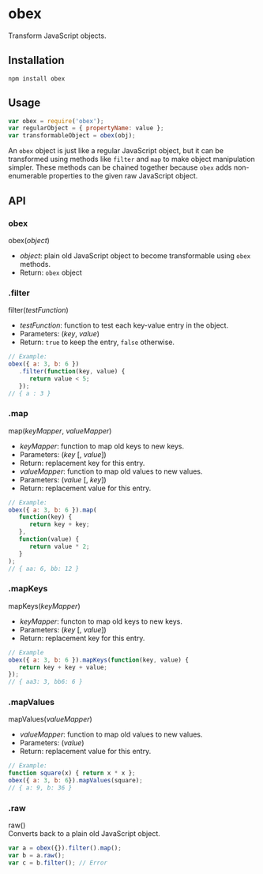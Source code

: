 # obex

Transform JavaScript objects.

## Installation
`npm install obex`

## Usage
```javascript
var obex = require('obex');
var regularObject = { propertyName: value };
var transformableObject = obex(obj);
```

An `obex` object is just like a regular JavaScript object, but it can be transformed using methods like `filter` and `map` to make object manipulation simpler. These methods can be chained together because `obex` adds non-enumerable properties to the given raw JavaScript object.

## API

### obex
obex(_object_)
* _object_: plain old JavaScript object to become transformable using `obex` methods.
* Return: `obex` object

### .filter
filter(_testFunction_)
* _testFunction_: function to test each key-value entry in the object.
 * Parameters: (_key_, _value_)
 * Return: `true` to keep the entry, `false` otherwise.

```js
// Example:
obex({ a: 3, b: 6 })
   .filter(function(key, value) {
      return value < 5;
   });
// { a : 3 }
```

### .map
map(_keyMapper_, _valueMapper_)
* _keyMapper_: function to map old keys to new keys.
 * Parameters: (_key_ [, _value_])
 * Return: replacement key for this entry.
* _valueMapper_: function to map old values to new values.
 * Parameters: (_value_ [, _key_])
 * Return: replacement value for this entry.

```js
// Example:
obex({ a: 3, b: 6 }).map(
   function(key) {
      return key + key;
   },
   function(value) {
      return value * 2;
   }
);
// { aa: 6, bb: 12 }
```

### .mapKeys
mapKeys(_keyMapper_)
* _keyMapper_: functon to map old keys to new keys.
 * Parameters: (_key_ [, _value_])
 * Return: replacement key for this entry.

```js
// Example
obex({ a: 3, b: 6 }).mapKeys(function(key, value) {
   return key + key + value;
});
// { aa3: 3, bb6: 6 }
```

### .mapValues
mapValues(_valueMapper_)
* _valueMapper_: function to map old values to new values.
 * Parameters: (_value_)
 * Return: replacement value for this entry.

```js
// Example:
function square(x) { return x * x };
obex({ a: 3, b: 6}).mapValues(square);
// { a: 9, b: 36 }
```

### .raw
raw()  
Converts back to a plain old JavaScript object.
```js
var a = obex({}).filter().map();
var b = a.raw();
var c = b.filter(); // Error
```
